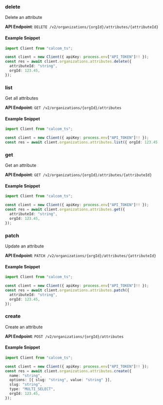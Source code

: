 
### delete <a name="delete"></a>
Delete an attribute



**API Endpoint**: `DELETE /v2/organizations/{orgId}/attributes/{attributeId}`

#### Example Snippet

```typescript
import Client from "calcom_ts";

const client = new Client({ apiKey: process.env["API_TOKEN"]!! });
const res = await client.organizations.attributes.delete({
  attributeId: "string",
  orgId: 123.45,
});
```

### list <a name="list"></a>
Get all attributes



**API Endpoint**: `GET /v2/organizations/{orgId}/attributes`

#### Example Snippet

```typescript
import Client from "calcom_ts";

const client = new Client({ apiKey: process.env["API_TOKEN"]!! });
const res = await client.organizations.attributes.list({ orgId: 123.45 });
```

### get <a name="get"></a>
Get an attribute



**API Endpoint**: `GET /v2/organizations/{orgId}/attributes/{attributeId}`

#### Example Snippet

```typescript
import Client from "calcom_ts";

const client = new Client({ apiKey: process.env["API_TOKEN"]!! });
const res = await client.organizations.attributes.get({
  attributeId: "string",
  orgId: 123.45,
});
```

### patch <a name="patch"></a>
Update an attribute



**API Endpoint**: `PATCH /v2/organizations/{orgId}/attributes/{attributeId}`

#### Example Snippet

```typescript
import Client from "calcom_ts";

const client = new Client({ apiKey: process.env["API_TOKEN"]!! });
const res = await client.organizations.attributes.patch({
  attributeId: "string",
  orgId: 123.45,
});
```

### create <a name="create"></a>
Create an attribute



**API Endpoint**: `POST /v2/organizations/{orgId}/attributes`

#### Example Snippet

```typescript
import Client from "calcom_ts";

const client = new Client({ apiKey: process.env["API_TOKEN"]!! });
const res = await client.organizations.attributes.create({
  name: "string",
  options: [{ slug: "string", value: "string" }],
  slug: "string",
  type: "MULTI_SELECT",
  orgId: 123.45,
});
```
